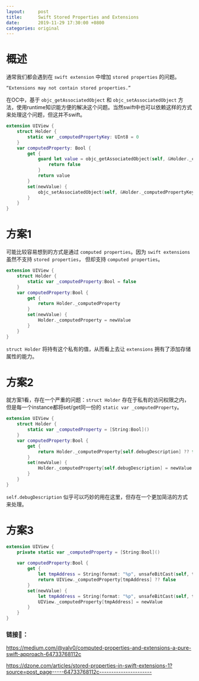 ```yaml
---
layout:     post
title:      Swift Stored Properties and Extensions
date:       2019-11-29 17:30:00 +0800
categories: original
---
```


# 概述
通常我们都会遇到在 `swift extension` 中增加 `stored properties` 的问题。

    “Extensions may not contain stored properties.”

在OC中，基于 `objc_getAssociatedObject` 和 `objc_setAssociatedObject` 方法，使用runtime知识能方便的解决这个问题。当然swift中也可以依赖这样的方式来处理这个问题，但这并不swift。

```swift
extension UIView {
    struct Holder {
        static var _computedPropertyKey: UInt8 = 0
    }
    var computedProperty: Bool {
        get {
            guard let value = objc_getAssociatedObject(self, &Holder._computedPropertyKey) as? Bool else {
                return false
            }
            return value
        }
        set(newValue) {
            objc_setAssociatedObject(self, &Holder._computedPropertyKey, newValue, objc_AssociationPolicy.OBJC_ASSOCIATION_RETAIN_NONATOMIC)
        }
    }
}
```

# 方案1
可能比较容易想到的方式是通过 `computed properties`。因为 `swift extensions` 虽然不支持 `stored properties`， 但却支持 `computed properties`。

```swift
extension UIView {
    struct Holder {
        static var _computedProperty:Bool = false
    }
    var computedProperty:Bool {
        get {
            return Holder._computedProperty
        }
        set(newValue) {
            Holder._computedProperty = newValue
        }
    }
}
```

`struct Holder` 将持有这个私有的值，从而看上去让 `extensions` 拥有了添加存储属性的能力。

# 方案2
就方案1看，存在一个严重的问题：`struct Holder` 存在于私有的访问权限之内， 但是每一个instance都将set/get同一份的 `static var _computedProperty`。

```swift
extension UIView {
    struct Holder {
        static var _computedProperty = [String:Bool]()
    }
    var computedProperty:Bool {
        get {
            return Holder._computedProperty[self.debugDescription] ?? false
        }
        set(newValue) {
            Holder._computedProperty[self.debugDescription] = newValue
        }
    }
}
```

`self.debugDescription` 似乎可以巧妙的用在这里，但存在一个更加简洁的方式来处理。

# 方案3

```swift
extension UIView {
    private static var _computedProperty = [String:Bool]()
    
    var computedProperty:Bool {
        get {
            let tmpAddress = String(format: "%p", unsafeBitCast(self, to: Int.self))
            return UIView._computedProperty[tmpAddress] ?? false
        }
        set(newValue) {
            let tmpAddress = String(format: "%p", unsafeBitCast(self, to: Int.self))
            UIView._computedProperty[tmpAddress] = newValue
        }
    }
}
```

### 链接🔗：
https://medium.com/@valv0/computed-properties-and-extensions-a-pure-swift-approach-64733768112c

https://dzone.com/articles/stored-properties-in-swift-extensions-1?source=post_page-----64733768112c----------------------
